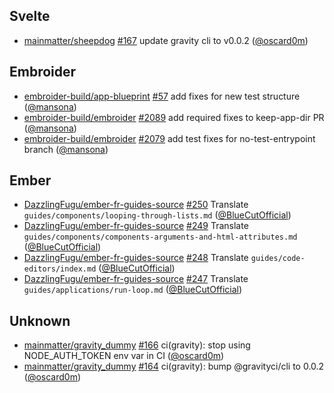 ## Svelte

- [mainmatter/sheepdog] [#167](https://github.com/mainmatter/sheepdog/pull/167) update gravity cli to v0.0.2 ([@oscard0m])

## Embroider

- [embroider-build/app-blueprint] [#57](https://github.com/embroider-build/app-blueprint/pull/57) add fixes for new test structure ([@mansona])
- [embroider-build/embroider] [#2089](https://github.com/embroider-build/embroider/pull/2089) add required fixes to keep-app-dir PR ([@mansona])
- [embroider-build/embroider] [#2079](https://github.com/embroider-build/embroider/pull/2079) add test fixes for no-test-entrypoint branch ([@mansona])

## Ember

- [DazzlingFugu/ember-fr-guides-source] [#250](https://github.com/DazzlingFugu/ember-fr-guides-source/pull/250) Translate `guides/components/looping-through-lists.md` ([@BlueCutOfficial])
- [DazzlingFugu/ember-fr-guides-source] [#249](https://github.com/DazzlingFugu/ember-fr-guides-source/pull/249) Translate `guides/components/components-arguments-and-html-attributes.md` ([@BlueCutOfficial])
- [DazzlingFugu/ember-fr-guides-source] [#248](https://github.com/DazzlingFugu/ember-fr-guides-source/pull/248) Translate `guides/code-editors/index.md` ([@BlueCutOfficial])
- [DazzlingFugu/ember-fr-guides-source] [#247](https://github.com/DazzlingFugu/ember-fr-guides-source/pull/247) Translate `guides/applications/run-loop.md` ([@BlueCutOfficial])

## Unknown

- [mainmatter/gravity_dummy] [#166](https://github.com/mainmatter/gravity_dummy/pull/166) ci(gravity): stop using NODE_AUTH_TOKEN env var in CI ([@oscard0m])
- [mainmatter/gravity_dummy] [#164](https://github.com/mainmatter/gravity_dummy/pull/164) ci(gravity): bump @gravityci/cli to 0.0.2 ([@oscard0m])

[@BlueCutOfficial]: https://github.com/BlueCutOfficial
[@mansona]: https://github.com/mansona
[@oscard0m]: https://github.com/oscard0m
[DazzlingFugu/ember-fr-guides-source]: https://github.com/DazzlingFugu/ember-fr-guides-source
[embroider-build/app-blueprint]: https://github.com/embroider-build/app-blueprint
[embroider-build/embroider]: https://github.com/embroider-build/embroider
[mainmatter/gravity_dummy]: https://github.com/mainmatter/gravity_dummy
[mainmatter/sheepdog]: https://github.com/mainmatter/sheepdog

